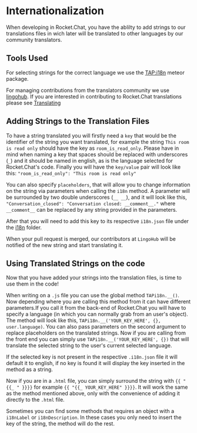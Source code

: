 # Internationalization

When developing in Rocket.Chat, you have the ablilty to add strings to our translations files in wich later will be translated to other languages by our community translators.

## Tools Used

For selecting strings for the correct language we use the [TAP:i18n](https://github.com/TAPevents/tap-i18n) meteor package.

For managing contributions from the translators community we use [lingohub](https://lingohub.com/). If you are interested in contributing to Rocket.Chat translations please see [Translating](../contributors/contributing/translating.md)

## Adding Strings to the Translation Files

To have a string translated you will firstly need a `key` that would be the identifier of the string you want translated, for example the string `This room is read only` should have the key as `room_is_read_only`. Please have in mind when naming a key that spaces should be replaced with underscores \(`_`\) and it should be named in english, as is the language selected for Rocket.Chat's code. Finally you will have the `key/value` pair will look like this: `"room_is_read_only": "This room is read only"`

You can also specify `placeholders`, that will allow you to change information on the string via parameters when calling the `i18n` method. A parameter will be surrounded by two double underscores \(`__ __`\), and it will look like this, `"Conversation_closed": "Conversation closed: __comment__."` where `__comment__` can be replaced by any string provided in the parameters.

After that you will need to add this key to its respective `i18n.json` file under the [i18n](https://github.com/RocketChat/Rocket.Chat/tree/develop/packages/rocketchat-i18n/i18n) folder.

When your pull request is merged, our contributors at `LingoHub` will be notified of the new string and start translating it.

## Using Translated Strings on the code

Now that you have added your strings into the translation files, is time to use them in the code!

When writing on a `.js` file you can use the global method `TAPi18n.__()`. Now depending where you are calling this method from it can have different parameters.If you call it from the back-end of Rocket.Chat you will have to specify a language \(in which you can normally grab from an user's object\). The method will look like this, `TAPi18n.__('YOUR_KEY_HERE', {}, user.language)`. You can also pass parameters on the second argument to replace placeholders on the translated strings. Now if you are calling from the front end you can simply use `TAPi18n.__('YOUR_KEY_HERE', {})` that will translate the selected string to the user's current selected language.

If the selected key is not present in the respective `.i18n.json` file it will default it to english, if no key is found it will display the key inserted in the method as a string.

Now if you are in a `.html` file, you can simply surround the string with `{{ "{{_ " }}}}` for example `{{ "{{_ YOUR_KEY_HERE" }}}}`. It will work the same as the method mentioned above, only with the convenience of adding it directly to the `.html` file.

Sometimes you can find some methods that requires an object with a `i18nLabel` or `i18nDescription`. In these cases you only need to insert the key of the string, the method will do the rest.

